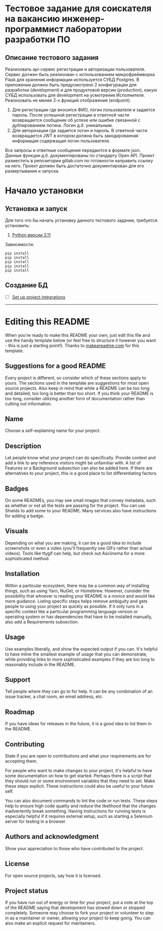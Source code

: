 # Тестовое задание для соискателя на вакансию инженер-программист лаборатории разработки ПО



## Описание тестового задания

Реализовать api-сервис регистрации и авторизации пользователя.
Сервис должен быть реализован с использованием микрофреймворка Flask для хранения информации используется  СУБД Postgres.
В приложении должно быть предусмотрено 2 конфигурации для разработки (development) и для продуктовой версии (production), какую СУБД использовать для development на усмотрение Исполнителя.
Реализовать не менее 2-х функций отображения (endpoint):

1) Для регистрации где вносится ФИО, логин пользователя и задается пароль. После успешной регистрации в ответной части возвращается сообщение об успехе или ошибке связанной с дублированием логина. Логин д.б. уникальным.
2) Для авторизации где задается логин и пароль. В ответной части возвращается JWT в котором должна быть закодированная информация содержащая логин пользователя.

Все запросы и ответные сообщения передаются в формате json.
Данные функции д.б. документированы по стандарту Open API.
Проект разместить в репозитории gitlab.com по готовности направить ссылку на него.
Проект должен быть достаточно документирован для его развертывания и запуска.

# Начало установки

## Установка и запуск

Для того что бы начать установку данного тестового задания, требуется установить:

1. [Python версии 3.11](https://www.python.org/downloads/release/python-3110/)

Зависимости:
```
pip install 
pip install 
pip install 
pip install 
pip install 
```

## Создание БД

- [ ] [Set up project integrations](https://gitlab.com/test8714309/testing/-/settings/integrations)

***

# Editing this README

When you're ready to make this README your own, just edit this file and use the handy template below (or feel free to structure it however you want - this is just a starting point!). Thanks to [makeareadme.com](https://www.makeareadme.com/) for this template.

## Suggestions for a good README

Every project is different, so consider which of these sections apply to yours. The sections used in the template are suggestions for most open source projects. Also keep in mind that while a README can be too long and detailed, too long is better than too short. If you think your README is too long, consider utilizing another form of documentation rather than cutting out information.

## Name
Choose a self-explaining name for your project.

## Description
Let people know what your project can do specifically. Provide context and add a link to any reference visitors might be unfamiliar with. A list of Features or a Background subsection can also be added here. If there are alternatives to your project, this is a good place to list differentiating factors.

## Badges
On some READMEs, you may see small images that convey metadata, such as whether or not all the tests are passing for the project. You can use Shields to add some to your README. Many services also have instructions for adding a badge.

## Visuals
Depending on what you are making, it can be a good idea to include screenshots or even a video (you'll frequently see GIFs rather than actual videos). Tools like ttygif can help, but check out Asciinema for a more sophisticated method.

## Installation
Within a particular ecosystem, there may be a common way of installing things, such as using Yarn, NuGet, or Homebrew. However, consider the possibility that whoever is reading your README is a novice and would like more guidance. Listing specific steps helps remove ambiguity and gets people to using your project as quickly as possible. If it only runs in a specific context like a particular programming language version or operating system or has dependencies that have to be installed manually, also add a Requirements subsection.

## Usage
Use examples liberally, and show the expected output if you can. It's helpful to have inline the smallest example of usage that you can demonstrate, while providing links to more sophisticated examples if they are too long to reasonably include in the README.

## Support
Tell people where they can go to for help. It can be any combination of an issue tracker, a chat room, an email address, etc.

## Roadmap
If you have ideas for releases in the future, it is a good idea to list them in the README.

## Contributing
State if you are open to contributions and what your requirements are for accepting them.

For people who want to make changes to your project, it's helpful to have some documentation on how to get started. Perhaps there is a script that they should run or some environment variables that they need to set. Make these steps explicit. These instructions could also be useful to your future self.

You can also document commands to lint the code or run tests. These steps help to ensure high code quality and reduce the likelihood that the changes inadvertently break something. Having instructions for running tests is especially helpful if it requires external setup, such as starting a Selenium server for testing in a browser.

## Authors and acknowledgment
Show your appreciation to those who have contributed to the project.

## License
For open source projects, say how it is licensed.

## Project status
If you have run out of energy or time for your project, put a note at the top of the README saying that development has slowed down or stopped completely. Someone may choose to fork your project or volunteer to step in as a maintainer or owner, allowing your project to keep going. You can also make an explicit request for maintainers.
